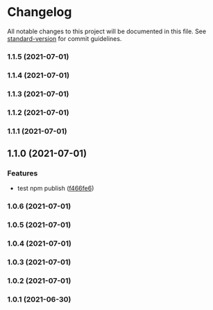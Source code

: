 # Changelog

All notable changes to this project will be documented in this file. See [standard-version](https://github.com/conventional-changelog/standard-version) for commit guidelines.

### 1.1.5 (2021-07-01)

### 1.1.4 (2021-07-01)

### 1.1.3 (2021-07-01)

### 1.1.2 (2021-07-01)

### 1.1.1 (2021-07-01)

## 1.1.0 (2021-07-01)


### Features

* test npm publish ([f466fe6](https://github.com/FED-CLUB/example/commit/f466fe6b233d33b16ee3f4322ee51909d97ccab2))

### 1.0.6 (2021-07-01)

### 1.0.5 (2021-07-01)

### 1.0.4 (2021-07-01)

### 1.0.3 (2021-07-01)

### 1.0.2 (2021-07-01)

### 1.0.1 (2021-06-30)

